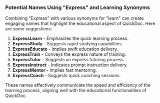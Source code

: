 ### Potential Names Using "Express" and Learning Synonyms

Combining "Express" with various synonyms for "learn" can create engaging names that highlight the educational aspect of QuickDoc. Here are some suggestions:

1. **ExpressLearn** - Emphasizes the quick learning process.
2. **ExpressStudy** - Suggests rapid studying capabilities.
3. **ExpressEducate** - Implies swift education delivery.
4. **ExpressTrain** - Conveys the express nature of training.
5. **ExpressTutor** - Suggests an express tutoring process.
6. **ExpressInstruct** - Indicates prompt instruction delivery.
7. **ExpressMentor** - Implies fast mentoring.
8. **ExpressCoach** - Suggests quick coaching sessions.

These names effectively communicate the speed and efficiency of the learning process, aligning well with the educational functionalities of QuickDoc.

